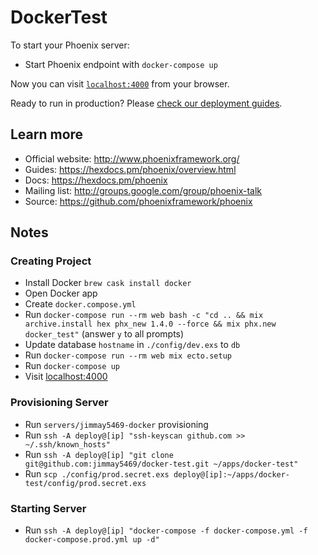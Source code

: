 # DockerTest

To start your Phoenix server:

  * Start Phoenix endpoint with `docker-compose up`

Now you can visit [`localhost:4000`](http://localhost:4000) from your browser.

Ready to run in production? Please [check our deployment guides](https://hexdocs.pm/phoenix/deployment.html).

## Learn more

  * Official website: http://www.phoenixframework.org/
  * Guides: https://hexdocs.pm/phoenix/overview.html
  * Docs: https://hexdocs.pm/phoenix
  * Mailing list: http://groups.google.com/group/phoenix-talk
  * Source: https://github.com/phoenixframework/phoenix

## Notes

### Creating Project

- Install Docker `brew cask install docker`
- Open Docker app
- Create `docker.compose.yml`
- Run `docker-compose run --rm web bash -c "cd .. && mix archive.install hex phx_new 1.4.0 --force && mix phx.new docker_test"` (answer `y` to all prompts)
- Update database `hostname` in `./config/dev.exs` to `db`
- Run `docker-compose run --rm web mix ecto.setup`
- Run `docker-compose up`
- Visit [localhost:4000](http://localhost:4000)

### Provisioning Server

- Run `servers/jimmay5469-docker` provisioning
- Run `ssh -A deploy@[ip] "ssh-keyscan github.com >> ~/.ssh/known_hosts"`
- Run `ssh -A deploy@[ip] "git clone git@github.com:jimmay5469/docker-test.git ~/apps/docker-test"`
- Run `scp ./config/prod.secret.exs deploy@[ip]:~/apps/docker-test/config/prod.secret.exs`

### Starting Server
- Run `ssh -A deploy@[ip] "docker-compose -f docker-compose.yml -f docker-compose.prod.yml up -d"`
